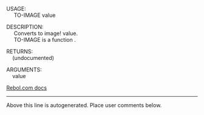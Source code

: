 USAGE:  
&nbsp;&nbsp;&nbsp;&nbsp;&nbsp;TO-IMAGE&nbsp;value&nbsp;  
  
DESCRIPTION:  
&nbsp;&nbsp;&nbsp;&nbsp;&nbsp;Converts&nbsp;to&nbsp;image!&nbsp;value.  
&nbsp;&nbsp;&nbsp;&nbsp;&nbsp;TO-IMAGE&nbsp;is&nbsp;a&nbsp;function&nbsp;.  
  
RETURNS:  
&nbsp;&nbsp;&nbsp;&nbsp;(undocumented)  
  
ARGUMENTS:  
&nbsp;&nbsp;&nbsp;&nbsp;value  

[Rebol.com docs](http://www.rebol.com/r3/docs/functions/to-image.html)
___
Above this line is autogenerated. Place user comments below.